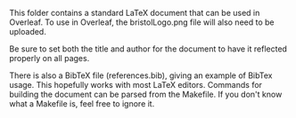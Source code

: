 This folder contains a standard LaTeX document that can be used in Overleaf.
To use in Overleaf, the bristolLogo.png file will also need to be uploaded.

Be sure to set both the title and author for the document to have it reflected
properly on all pages.

There is also a BibTeX file (references.bib), giving an example of BibTex
usage. This hopefully works with most LaTeX editors. Commands for building
the document can be parsed from the Makefile. If you don't know what a Makefile
is, feel free to ignore it.
